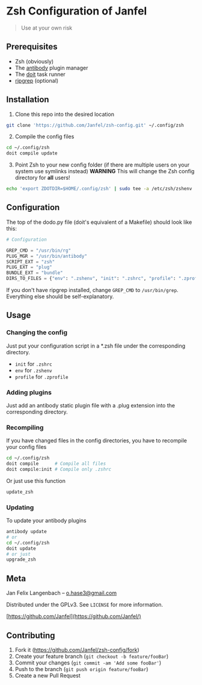 # Zsh Configuration of Janfel

> Use at your own risk

## Prerequisites

- Zsh (obviously)
- The [antibody](https://getantibody.github.io/) plugin manager
- The [doit](https://pydoit.org/) task runner
- [ripgrep](https://github.com/BurntSushi/ripgrep) (optional)

## Installation

1. Clone this repo into the desired location

```sh
git clone 'https://github.com/Janfel/zsh-config.git' ~/.config/zsh
```

2. Compile the config files

```sh
cd ~/.config/zsh
doit compile update
```

3. Point Zsh to your new config folder (if there are multiple users on your system use symlinks instead)
   **WARNING** This will change the Zsh config directory for **all** users!

```sh
echo 'export ZDOTDIR=$HOME/.config/zsh' | sudo tee -a /etc/zsh/zshenv
```

## Configuration

The top of the dodo.py file (doit's equivalent of a Makefile) should look like this:

```python
# Configuration

GREP_CMD = "/usr/bin/rg"
PLUG_MGR = "/usr/bin/antibody"
SCRIPT_EXT = "zsh"
PLUG_EXT = "plug"
BUNDLE_EXT = "bundle"
DIRS_TO_FILES = {"env": ".zshenv", "init": ".zshrc", "profile": ".zprofile"}
```

If you don't have ripgrep installed, change `GREP_CMD` to `/usr/bin/grep`.
Everything else should be self-explanatory.

## Usage

### Changing the config

Just put your configuration script in a \*.zsh file under the corresponding directory.

- `init` for `.zshrc`
- `env` for `.zshenv`
- `profile` for `.zprofile`

### Adding plugins

Just add an antibody static plugin file with a .plug extension into the corresponding directory.

### Recompiling

If you have changed files in the config directories, you have to recompile your config files

```sh
cd ~/.config/zsh
doit compile      # Compile all files
doit compile:init # Compile only .zshrc
```

Or just use this function

```sh
update_zsh
```

### Updating

To update your antibody plugins

```sh
antibody update
# or
cd ~/.config/zsh
doit update
# or just
upgrade_zsh
```

## Meta

Jan Felix Langenbach – o.hase3@gmail.com

Distributed under the GPLv3. See `LICENSE` for more information.

[https://github.com/Janfel](https://github.com/Janfel/)

## Contributing

1. Fork it (<https://github.com/Janfel/zsh-config/fork>)
2. Create your feature branch (`git checkout -b feature/fooBar`)
3. Commit your changes (`git commit -am 'Add some fooBar'`)
4. Push to the branch (`git push origin feature/fooBar`)
5. Create a new Pull Request
